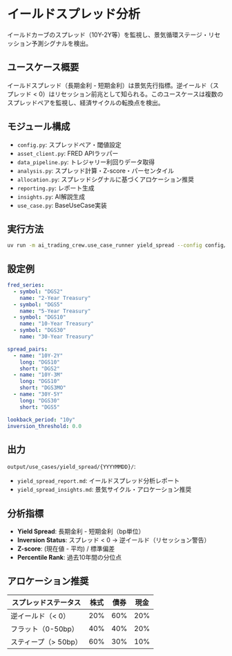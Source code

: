 # イールドスプレッド分析

イールドカーブのスプレッド（10Y-2Y等）を監視し、景気循環ステージ・リセッション予測シグナルを検出。

## ユースケース概要

イールドスプレッド（長期金利 - 短期金利）は景気先行指標。逆イールド（スプレッド < 0）はリセッション前兆として知られる。このユースケースは複数のスプレッドペアを監視し、経済サイクルの転換点を検出。

## モジュール構成

- `config.py`: スプレッドペア・閾値設定
- `asset_client.py`: FRED APIラッパー
- `data_pipeline.py`: トレジャリー利回りデータ取得
- `analysis.py`: スプレッド計算・Z-score・パーセンタイル
- `allocation.py`: スプレッドシグナルに基づくアロケーション推奨
- `reporting.py`: レポート生成
- `insights.py`: AI解説生成
- `use_case.py`: BaseUseCase実装

## 実行方法

```bash
uv run -m ai_trading_crew.use_case_runner yield_spread --config config/use_cases/yield_spread.yaml
```

## 設定例

```yaml
fred_series:
  - symbol: "DGS2"
    name: "2-Year Treasury"
  - symbol: "DGS5"
    name: "5-Year Treasury"
  - symbol: "DGS10"
    name: "10-Year Treasury"
  - symbol: "DGS30"
    name: "30-Year Treasury"

spread_pairs:
  - name: "10Y-2Y"
    long: "DGS10"
    short: "DGS2"
  - name: "10Y-3M"
    long: "DGS10"
    short: "DGS3MO"
  - name: "30Y-5Y"
    long: "DGS30"
    short: "DGS5"

lookback_period: "10y"
inversion_threshold: 0.0
```

## 出力

`output/use_cases/yield_spread/{YYYYMMDD}/`:
- `yield_spread_report.md`: イールドスプレッド分析レポート
- `yield_spread_insights.md`: 景気サイクル・アロケーション推奨

## 分析指標

- **Yield Spread**: 長期金利 - 短期金利（bp単位）
- **Inversion Status**: スプレッド < 0 → 逆イールド（リセッション警告）
- **Z-score**: (現在値 - 平均) / 標準偏差
- **Percentile Rank**: 過去10年間の分位点

## アロケーション推奨

| スプレッドステータス | 株式 | 債券 | 現金 |
|---|---|---|---|
| 逆イールド（< 0） | 20% | 60% | 20% |
| フラット（0-50bp） | 40% | 40% | 20% |
| スティープ（> 50bp） | 60% | 30% | 10% |
